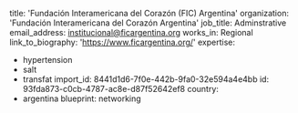title: 'Fundación Interamericana del Corazón (FIC) Argentina'
organization: 'Fundación Interamericana del Corazón Argentina'
job_title: Adminstrative
email_address: institucional@ficargentina.org
works_in: Regional
link_to_biography: 'https://www.ficargentina.org/'
expertise:
  - hypertension
  - salt
  - transfat
import_id: 8441d1d6-7f0e-442b-9fa0-32e594a4e4bb
id: 93fda873-c0cb-4787-ac8e-d87f52642ef8
country:
  - argentina
blueprint: networking
